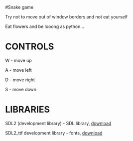 #Snake game

Try not to move out of window borders and not eat yourself

Eat flowers and be looong as python...

# CONTROLS

W - move up

A - move left

D - move right

S - move down

# LIBRARIES

SDL2 (development library) - SDL library, [download](https://www.libsdl.org/download-2.0.php)

SDL2_ttf development library - fonts, [download](https://www.libsdl.org/projects/SDL_ttf/)
